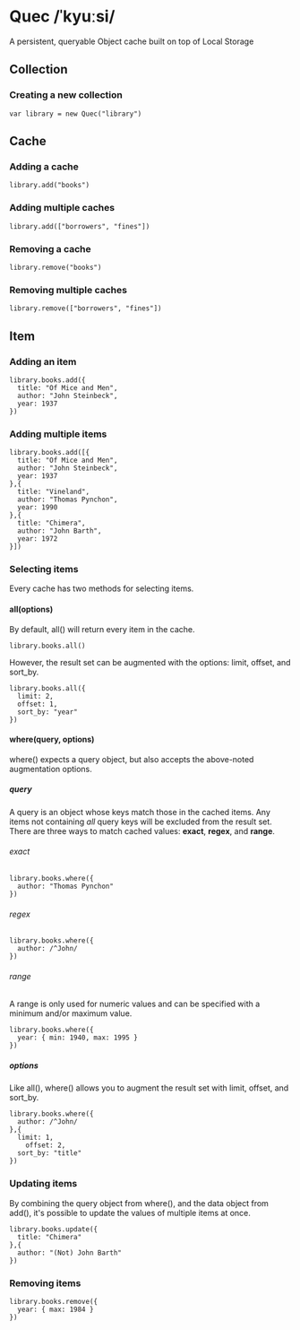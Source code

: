 # Quec /ˈkyuːsi/

A persistent, queryable Object cache built on top of Local Storage

## Collection

### Creating a new collection

	var library = new Quec("library")
	
## Cache

### Adding a cache

	library.add("books")

### Adding multiple caches

	library.add(["borrowers", "fines"])

### Removing a cache

	library.remove("books")

### Removing multiple caches

	library.remove(["borrowers", "fines"])
	
## Item

### Adding an item

	library.books.add({
	  title: "Of Mice and Men",
	  author: "John Steinbeck",
	  year: 1937
	})

### Adding multiple items

	library.books.add([{
	  title: "Of Mice and Men",
	  author: "John Steinbeck",
	  year: 1937
	},{
	  title: "Vineland",
	  author: "Thomas Pynchon",
	  year: 1990
	},{
	  title: "Chimera",
	  author: "John Barth",
	  year: 1972
	}])

### Selecting items

Every cache has two methods for selecting items.

#### all(options)

By default, all() will return every item in the cache.

	library.books.all()

However, the result set can be augmented with the options: limit, offset, and sort_by.

	library.books.all({
	  limit: 2,
	  offset: 1,
	  sort_by: "year"
	})

#### where(query, options)

where() expects a query object, but also accepts the above-noted augmentation options.

##### query

A query is an object whose keys match those in the cached items. Any items not containing _all_ query keys will be excluded from the result set. There are three ways to match cached values: **exact**, **regex**, and **range**.

###### exact

	library.books.where({
	  author: "Thomas Pynchon"
	})

###### regex

	library.books.where({
	  author: /^John/
	})

###### range

A range is only used for numeric values and can be specified with a minimum and/or maximum value.

	library.books.where({
	  year: { min: 1940, max: 1995 }
	})

##### options

Like all(), where() allows you to augment the result set with limit, offset, and sort_by.

	library.books.where({
	  author: /^John/
	},{
	  limit: 1,
		offset: 2,
	  sort_by: "title"
	})

### Updating items

By combining the query object from where(), and the data object from add(), it's possible to update the values of multiple items at once.

	library.books.update({
	  title: "Chimera"
	},{
	  author: "(Not) John Barth"
	})

### Removing items

	library.books.remove({
	  year: { max: 1984 }
	})